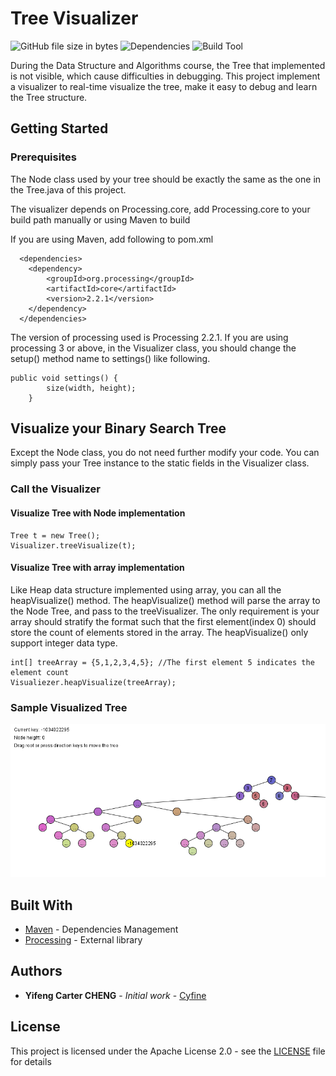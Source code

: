 # Tree Visualizer
<img alt="GitHub file size in bytes" src="https://img.shields.io/github/size/Cyfine/TreeVisualizer/src/main/java/Visualizer.java">
<img alt="Dependencies" src="https://img.shields.io/badge/Dependencies-Processing-yellowgreen">
<img alt="Build Tool" src="https://img.shields.io/badge/Build%20Tool-Maven-orange">

During the Data Structure and Algorithms course, the Tree that implemented is not visible, which cause difficulties in debugging. This project implement a visualizer to real-time visualize the tree, make it easy to debug and learn the Tree structure.

## Getting Started


### Prerequisites
The Node class used by your tree should be exactly the same as the one in the Tree.java of this project.

The visualizer depends on Processing.core, add Processing.core to your build path manually or using Maven to build

If you are using Maven, add following to pom.xml
```
  <dependencies>
    <dependency>
        <groupId>org.processing</groupId>
        <artifactId>core</artifactId>
        <version>2.2.1</version>
    </dependency>
  </dependencies>
```
The version of processing used is Processing 2.2.1. If you are using processing 3 or above, in the Visualizer class, you should change the setup() method name to settings() like following.
```
public void settings() {
        size(width, height);
    }
```




## Visualize your Binary Search Tree

Except the Node class, you do not need further modify your code. You can simply pass your Tree instance to the static fields in the Visualizer class.

### Call the Visualizer

#### Visualize Tree with Node implementation

```
Tree t = new Tree();
Visualizer.treeVisualize(t); 
```
#### Visualize Tree with array implementation
Like Heap data structure implemented using array, you can all the heapVisualize() method. The heapVisualize() method will parse the array to the Node Tree, and pass to the treeVisualizer.
The only requirement is your array should stratify the format such that the first element(index 0) should store the count of elements stored in the array. The heapVisualize() only support integer data type.

```aidl
int[] treeArray = {5,1,2,3,4,5}; //The first element 5 indicates the element count
Visualiezer.heapVisualize(treeArray); 
```


### Sample Visualized Tree
![Screenshot](Sample.png)

## Built With

* [Maven](https://maven.apache.org/) - Dependencies Management
* [Processing](https://processing.org/) - External library




## Authors

* **Yifeng Carter CHENG** - *Initial work* - [Cyfine](https://github.com/Cyfine/)


## License

This project is licensed under the Apache License 2.0 - see the [LICENSE](LICENSE) file for details


